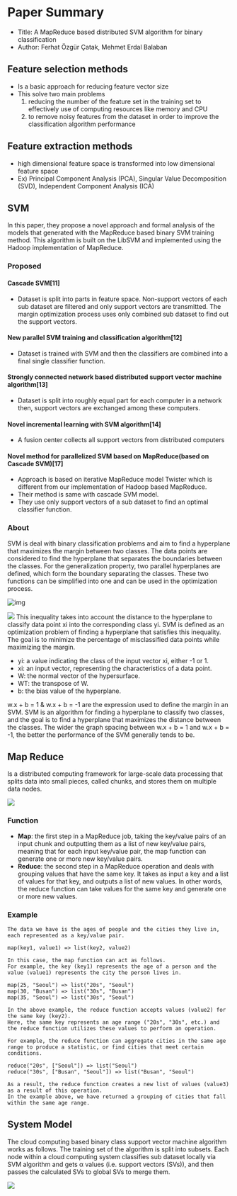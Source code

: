 # Paper Summary 
- Title: A MapReduce based distributed SVM algorithm for binary classification
- Author: Ferhat Özgür Çatak, Mehmet Erdal Balaban

## Feature selection methods
- Is a basic approach for reducing feature vector size
- This solve two main problems
  1. reducing the number of the feature set in the training set to effectively use of computing resources like memory and CPU
  2. to remove noisy features from the dataset in order to improve the classification algorithm performance

## Feature extraction methods
- high dimensional feature space is transformed into low dimensional feature space
- Ex) Principal Component Analysis (PCA), Singular Value Decomposition (SVD), Independent Component Analysis (ICA)
  
## SVM
In this paper, they propose a novel approach and formal analysis of the models that generated with the MapReduce based binary SVM training method. This algorithm is built on the LibSVM and implemented using the Hadoop implementation of MapReduce.

### Proposed
#### Cascade SVM[11]
- Dataset is split into parts in feature space. Non-support vectors of each sub dataset are filtered and only support vectors are transmitted. The margin optimization process uses only combined sub dataset to find out the support vectors.

#### New parallel SVM training and classification algorithm[12]
- Dataset is trained with SVM and then the classifiers are combined into a final single classifier function.

#### Strongly connected network based distributed support vector machine algorithm[13]
- Dataset is split into roughly equal part for each computer in a network then, support vectors are exchanged among these computers.

#### Novel incremental learning with SVM algorithm[14]
- A fusion center collects all support vectors from distributed computers
  
#### Novel method for parallelized SVM based on MapReduce(based on Cascade SVM)[17]
- Approach is based on iterative MapReduce model Twister which is different from our implementation of Hadoop based MapReduce.
- Their method is same with cascade SVM model.
- They use only support vectors of a sub dataset to find an optimal classifier function.

### About
SVM is deal with binary classification problems and aim to find a hyperplane that maximizes the margin between two classes. The data points are considered to find the hyperplane that separates the boundaries between the classes. For the generalization property, two parallel hyperplanes are defined, which form the boundary separating the classes. These two functions can be simplified into one and can be used in the optimization process.

![img](https://github.com/riverallzero/UNLV/assets/93754504/b8a4c954-c95e-47b6-ac95-bd680a46a942)

![](https://github.com/riverallzero/UNLV/assets/93754504/b2599501-02f6-4d61-a9f5-091cea1641c0)
This inequality takes into account the distance to the hyperplane to classify data point xi into the corresponding class yi. SVM is defined as an optimization problem of finding a hyperplane that satisfies this inequality. The goal is to minimize the percentage of misclassified data points while maximizing the margin.
- yi: a value indicating the class of the input vector xi, either -1 or 1.
- xi: an input vector, representing the characteristics of a data point.
- W: the normal vector of the hypersurface.
- WT: the transpose of W.
- b: the bias value of the hyperplane.

w.x + b = 1 & w.x + b = -1 are the expression used to define the margin in an SVM. SVM is an algorithm for finding a hyperplane to classify two classes, and the goal is to find a hyperplane that maximizes the distance between the classes. The wider the graph spacing between w.x + b = 1 and w.x + b = -1, the better the performance of the SVM generally tends to be.

## Map Reduce
Is a distributed computing framework for large-scale data processing that splits data into small pieces, called chunks, and stores them on multiple data nodes.

![](https://github.com/riverallzero/UNLV/assets/93754504/5d244a27-0694-45e3-9ee9-37e0c624f64d)

### Function
- **Map**: the first step in a MapReduce job, taking the key/value pairs of an input chunk and outputting them as a list of new key/value pairs, meaning that for each input key/value pair, the map function can generate one or more new key/value pairs.
- **Reduce**: the second step in a MapReduce operation and deals with grouping values that have the same key. It takes as input a key and a list of values for that key, and outputs a list of new values. In other words, the reduce function can take values for the same key and generate one or more new values.
  
### Example
  ```
  The data we have is the ages of people and the cities they live in, each represented as a key/value pair.
  
  map(key1, value1) => list(key2, value2)
  
  In this case, the map function can act as follows.
  For example, the key (key1) represents the age of a person and the value (value1) represents the city the person lives in.
  
  map(25, "Seoul") => list("20s", "Seoul")
  map(30, "Busan") => list("30s", "Busan")
  map(35, "Seoul") => list("30s", "Seoul")
  
  In the above example, the reduce function accepts values (value2) for the same key (key2).
  Here, the same key represents an age range ("20s", "30s", etc.) and the reduce function utilizes these values to perform an operation.
  
  For example, the reduce function can aggregate cities in the same age range to produce a statistic, or find cities that meet certain conditions.
  
  reduce("20s", ["Seoul"]) => list("Seoul")
  reduce("30s", ["Busan", "Seoul"]) => list("Busan", "Seoul")
  
  As a result, the reduce function creates a new list of values (value3) as a result of this operation.
  In the example above, we have returned a grouping of cities that fall within the same age range.
  ```

## System Model
The cloud computing based binary class support vector machine algorithm works as follows. The training set of the algorithm is split into subsets. Each node within a cloud computing system classifies sub dataset locally via SVM algorithm and gets α values (i.e. support vectors (SVs)), and then passes the calculated SVs to global SVs to merge them.

![](https://github.com/riverallzero/UNLV/assets/93754504/b31a2563-958b-41ed-bb81-126a89201571)


